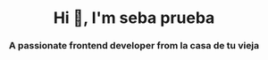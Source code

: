 <h1 align="center">Hi 👋, I'm seba prueba</h1>
<h3 align="center">A passionate frontend developer from la casa de tu vieja</h3>


